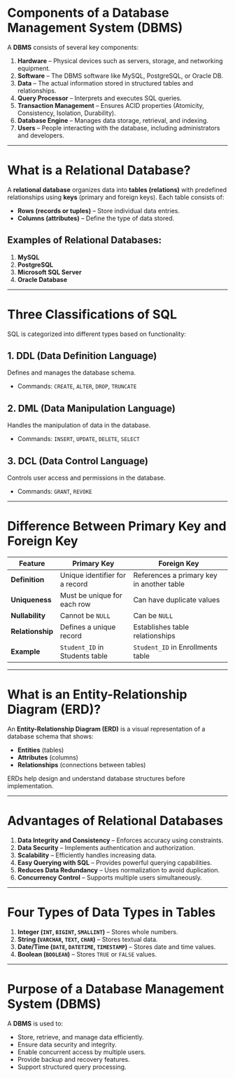 # Components of a Database Management System (DBMS)
A **DBMS** consists of several key components:

1. **Hardware** – Physical devices such as servers, storage, and networking equipment.
2. **Software** – The DBMS software like MySQL, PostgreSQL, or Oracle DB.
3. **Data** – The actual information stored in structured tables and relationships.
4. **Query Processor** – Interprets and executes SQL queries.
5. **Transaction Management** – Ensures ACID properties (Atomicity, Consistency, Isolation, Durability).
6. **Database Engine** – Manages data storage, retrieval, and indexing.
7. **Users** – People interacting with the database, including administrators and developers.

---

# What is a Relational Database?
A **relational database** organizes data into **tables (relations)** with predefined relationships using **keys** (primary and foreign keys). Each table consists of:

- **Rows (records or tuples)** – Store individual data entries.
- **Columns (attributes)** – Define the type of data stored.

## **Examples of Relational Databases:**
1. **MySQL**
2. **PostgreSQL**
3. **Microsoft SQL Server**
4. **Oracle Database**

---

# Three Classifications of SQL
SQL is categorized into different types based on functionality:

## **1. DDL (Data Definition Language)**
Defines and manages the database schema.
- Commands: `CREATE`, `ALTER`, `DROP`, `TRUNCATE`

## **2. DML (Data Manipulation Language)**
Handles the manipulation of data in the database.
- Commands: `INSERT`, `UPDATE`, `DELETE`, `SELECT`

## **3. DCL (Data Control Language)**
Controls user access and permissions in the database.
- Commands: `GRANT`, `REVOKE`

---

# Difference Between Primary Key and Foreign Key

| Feature       | Primary Key          | Foreign Key          |
|--------------|----------------------|----------------------|
| **Definition** | Unique identifier for a record | References a primary key in another table |
| **Uniqueness** | Must be unique for each row | Can have duplicate values |
| **Nullability** | Cannot be `NULL` | Can be `NULL` |
| **Relationship** | Defines a unique record | Establishes table relationships |
| **Example** | `Student_ID` in Students table | `Student_ID` in Enrollments table |

---

# What is an Entity-Relationship Diagram (ERD)?
An **Entity-Relationship Diagram (ERD)** is a visual representation of a database schema that shows:
- **Entities** (tables)
- **Attributes** (columns)
- **Relationships** (connections between tables)

ERDs help design and understand database structures before implementation.

---

# Advantages of Relational Databases
1. **Data Integrity and Consistency** – Enforces accuracy using constraints.
2. **Data Security** – Implements authentication and authorization.
3. **Scalability** – Efficiently handles increasing data.
4. **Easy Querying with SQL** – Provides powerful querying capabilities.
5. **Reduces Data Redundancy** – Uses normalization to avoid duplication.
6. **Concurrency Control** – Supports multiple users simultaneously.

---

# Four Types of Data Types in Tables
1. **Integer (`INT`, `BIGINT`, `SMALLINT`)** – Stores whole numbers.
2. **String (`VARCHAR`, `TEXT`, `CHAR`)** – Stores textual data.
3. **Date/Time (`DATE`, `DATETIME`, `TIMESTAMP`)** – Stores date and time values.
4. **Boolean (`BOOLEAN`)** – Stores `TRUE` or `FALSE` values.

---

# Purpose of a Database Management System (DBMS)
A **DBMS** is used to:
- Store, retrieve, and manage data efficiently.
- Ensure data security and integrity.
- Enable concurrent access by multiple users.
- Provide backup and recovery features.
- Support structured query processing.
